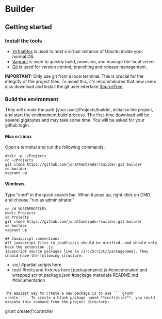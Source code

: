 # Builder

## Getting started

### Install the tools

- [VirtualBox](https://www.virtualbox.org/) is used to host a virtual instance of Ubuntu inside your normal OS.
- [Vagrant](https://www.vagrantup.com/downloads.html) is used to quickly build, provision, and manage the local server.
- [Git](https://git-scm.com/) is used for version control, branching and release management.

**IMPORTANT:**
Only use git from a local terminal. This is crucial for the integrity of the project files. To avoid this, it's recommended that new users also download and install the git user interface [SourceTree](https://www.sourcetreeapp.com/).


### Build the environment
They will create the path [your user]/Projects/builder, initialize the project, and start the environment build process. The first-time download will be several gigabytes and may take some time. You will be asked for your github login.

#### Mac or Linux
Open a terminal and run the following commands. 

````
mkdir -p ~/Projects
cd ~/Projects
git clone https://github.com/jonathanbruder/builder.git builder
cd builder
vagrant up
````

#### Windows
Type "cmd" in the quick search bar. When it pops up, right click on CMD and choose "run as administrator."

````
cd /d %USERPROFILE%
mkdir Projects
cd Projects
git clone https://github.com/jonathanbruder/builder.git builder
cd builder
vagrant up

## Javascript conventions
All javascript files in /public/js should be minified, and should only have the extension .js.
Javascript source packages live in /src/Script/[packagename]. They should have the following structure:

````
- src/                  #partial scripts here
- test/                 #tests and fixtures here
[packagename].js        #concatenated and wrapped script
package.json            #package metadata
README.md               #documentation
````

The easiest way to create a new package is to use ````grunt create````. To create a blank package named **controller**, you could execute this command from the project directory:
````
grunt create:package:controller
````

